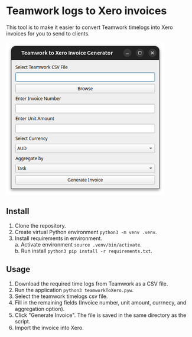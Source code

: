 # Teamwork logs to Xero invoices

This tool is to make it easier to convert Teamwork timelogs into Xero invoices for you to send to clients.

![Screenshot of application window](./assests/ApplicationScreenshot.png)

## Install

1. Clone the repository.
2. Create virtual Python environment `python3 -m venv .venv`.
3. Install requirements in environment.  
    a. Activate environment `source .venv/bin/activate`.  
    b. Run install `python3 pip install -r requirements.txt`.

## Usage

1. Download the required time logs from Teamwork as a CSV file.
2. Run the application `python3 teamworkToXero.pyw`.
3. Select the teamwork timelogs csv file.
4. Fill in the remaining fields (Invoice number, unit amount, currnecy, and aggregation option).
5. Click "Generate Invoice". The file is saved in the same directory as the script.
6. Import the invoice into Xero.
